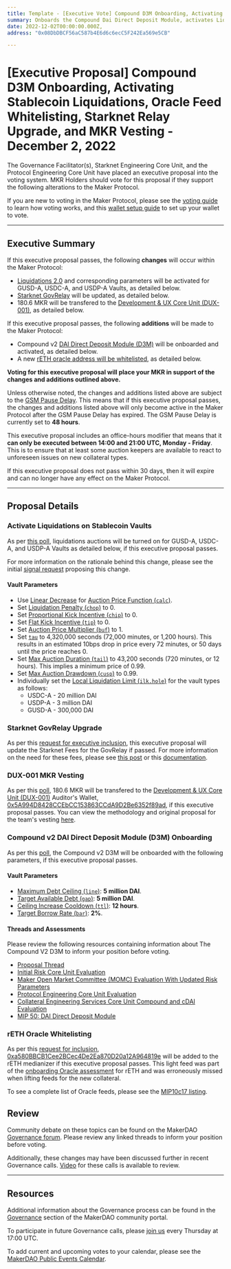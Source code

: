 ```yaml
---
title: Template - [Executive Vote] Compound D3M Onboarding, Activating Stablecoin Liquidations, Oracle Feed Whitelisting, Starknet Relay Upgrade, and MKR Vesting - December 2, 2022
summary: Onboards the Compound Dai Direct Deposit Module, activates Liquidations 2.0 for GUSD, USDC, and USDP vaults, whitelists rETH oracle, updates Starknet Fee Relay, and transfers MKR vesting for DUX-001.
date: 2022-12-02T00:00:00.000Z, 
address: "0x08DbDBCF56aC587b4E6d6c6ecC5F242Ea569e5CB"

---
```

# [Executive Proposal] Compound D3M Onboarding, Activating Stablecoin Liquidations, Oracle Feed Whitelisting, Starknet Relay Upgrade, and MKR Vesting - December 2, 2022

The Governance Facilitator(s), Starknet Engineering Core Unit, and the Protocol Engineering Core Unit have placed an executive proposal into the voting system. MKR Holders should vote for this proposal if they support the following alterations to the Maker Protocol.

If you are new to voting in the Maker Protocol, please see the [voting guide](https://community-development.makerdao.com/en/learn/governance/how-voting-works/) to learn how voting works, and this [wallet setup guide](https://community-development.makerdao.com/en/learn/governance/voting-setup/) to set up your wallet to vote.

---

## Executive Summary

If this executive proposal passes, the following **changes** will occur within the Maker Protocol:
- [Liquidations 2.0](https://docs.makerdao.com/smart-contract-modules/dog-and-clipper-detailed-documentation) and corresponding parameters will be activated for GUSD-A, USDC-A, and USDP-A Vaults, as detailed below. 
- [Starknet GovRelay](https://forum.makerdao.com/t/starknet-changes-for-executive-spell-on-the-week-of-2022-11-29/18818) will be updated, as detailed below.
- 180.6 MKR will be transfered to the [Development & UX Core Unit (DUX-001)](https://mips.makerdao.com/mips/details/MIP39c2SP18), as detailed below. 

If this executive proposal passes, the following **additions** will be made to the Maker Protocol:
- Compound v2 [DAI Direct Deposit Module (D3M)](https://manual.makerdao.com/module-index/module-dai-direct-deposit) will be onboarded and activated, as detailed below. 
- A new [rETH oracle address will be whitelisted](https://forum.makerdao.com/t/whitelist-light-feed-for-reth-oracle/18908), as detailed below.

**Voting for this executive proposal will place your MKR in support of the changes and additions outlined above.**

Unless otherwise noted, the changes and additions listed above are subject to the [GSM Pause Delay](https://manual.makerdao.com/parameter-index/core/param-gsm-pause-delay). This means that if this executive proposal passes, the changes and additions listed above will only become active in the Maker Protocol after the GSM Pause Delay has expired. The GSM Pause Delay is currently set to **48 hours**.

This executive proposal includes an office-hours modifier that means that it **can only be executed between 14:00 and 21:00 UTC, Monday - Friday**. This is to ensure that at least some auction keepers are available to react to unforeseen issues on new collateral types.

If this executive proposal does not pass within 30 days, then it will expire and can no longer have any effect on the Maker Protocol.

---

## Proposal Details

### Activate Liquidations on Stablecoin Vaults

As per [this poll](https://vote.makerdao.com/polling/QmZbsHqu), liquidations auctions will be turned on for GUSD-A, USDC-A, and USDP-A Vaults as detailed below, if this executive proposal passes.

For more information on the rationale behind this change, please see the initial [signal request](https://forum.makerdao.com/t/signal-request-clear-vaults-bad-debt-in-the-makerdao-protocol/18376) proposing this change.

#### Vault Parameters

* Use [Linear Decrease](https://manual.makerdao.com/parameter-index/collateral-auction/param-auction-price-function#linear-decrease) for [Auction Price Function (`calc`)](https://manual.makerdao.com/parameter-index/collateral-auction/param-auction-price-function).
* Set [Liquidation Penalty (`chop`)](https://manual.makerdao.com/parameter-index/vault-risk/param-liquidation-penalty) to 0.
* Set [Proportional Kick Incentive (`chip`)](https://manual.makerdao.com/parameter-index/collateral-auction/param-proportional-kick-incentive) to 0.
* Set [Flat Kick Incentive (`tip`)](https://manual.makerdao.com/parameter-index/collateral-auction/param-flat-kick-incentive) to 0.
* Set [Auction Price Multiplier (`buf`)](https://manual.makerdao.com/parameter-index/collateral-auction/param-auction-price-multiplier) to 1.
* Set [`tau`](https://manual.makerdao.com/parameter-index/collateral-auction/param-auction-price-function#tau) to 4,320,000 seconds (72,000 minutes, or 1,200 hours). This results in an estimated 10bps drop in price every 72 minutes, or 50 days until the price reaches 0.
* Set [Max Auction Duration (`tail`)](https://manual.makerdao.com/parameter-index/collateral-auction/param-max-auction-duration) to 43,200 seconds (720 minutes, or 12 hours). This implies a minimum price of 0.99.
* Set [Max Auction Drawdown (`cusp`)](https://manual.makerdao.com/parameter-index/collateral-auction/param-max-auction-drawdown) to 0.99. 
* Individually set the [Local Liquidation Limit (`ilk.hole`)](https://manual.makerdao.com/parameter-index/collateral-auction/param-local-liquidation-limit) for the vault types as follows:
  *  USDC-A - 20 million DAI
  *  USDP-A - 3 million DAI 
  *  GUSD-A - 300,000 DAI

### Starknet GovRelay Upgrade 

As per this [request for executive inclusion](https://forum.makerdao.com/t/starknet-changes-for-executive-spell-on-the-week-of-2022-11-29/18818), this executive proposal will update the Starknet Fees for the GovRelay if passed. For more information on the need for these fees, please see [this post](https://forum.makerdao.com/t/starknet-changes-for-2022-10-26-executive-spell/18468) or this [documentation](https://docs.starknet.io/documentation/architecture_and_concepts/L1-L2_Communication/messaging-mechanism/#l1-l2_message_fees).

### DUX-001 MKR Vesting

As per this [poll](https://vote.makerdao.com/polling/QmSYLL9K#vote-breakdown), 180.6 MKR will be transfered to the [Development & UX Core Unit (DUX-001)](https://mips.makerdao.com/mips/details/MIP39c2SP18) Auditor's Wallet, [0x5A994D8428CCEbCC153863CCdA9D2Be6352f89ad](https://etherscan.io/address/0x5a994d8428ccebcc153863ccda9d2be6352f89ad), if this executive proposal passes. You can view the methodology and original proposal for the team's vesting [here](https://mips.makerdao.com/mips/details/MIP40c3SP27).

### Compound v2 DAI Direct Deposit Module (D3M) Onboarding

As per this [poll](https://vote.makerdao.com/polling/QmWYfgY2#vote-breakdown), the Compound v2 D3M will be onboarded with the following parameters, if this executive proposal passes. 

#### Vault Parameters

* [Maximum Debt Ceiling (`line`)](https://manual.makerdao.com/module-index/module-dciam#maximum-debt-ceiling-line): **5 million DAI**.
* [Target Available Debt (`gap`)](https://manual.makerdao.com/module-index/module-dciam#target-available-debt-gap): **5 million DAI**.
* [Ceiling Increase Cooldown (`ttl`)](https://manual.makerdao.com/module-index/module-dciam#ceiling-increase-cooldown-ttl): **12 hours**.
* [Target Borrow Rate (`bar`)](https://manual.makerdao.com/module-index/module-dai-direct-deposit#target-borrow-rate-bar): **2%**.

#### Threads and Assessments 

Please review the following resources containing information about The Compound V2 D3M to inform your position before voting.
* [Proposal Thread](https://forum.makerdao.com/t/signal-request-should-maker-prioritize-onboarding-a-compound-d3m/11997)
* [Initial Risk Core Unit Evaluation](https://forum.makerdao.com/t/compound-d3m-risk-assessment/12580)
* [Maker Open Market Committee (MOMC) Evaluation With Updated Risk Parameters](https://forum.makerdao.com/t/parameter-changes-proposal-ppg-omc-001-28-october-2022/18564)
* [Protocol Engineering Core Unit Evaluation](https://forum.makerdao.com/t/direct-compoundv2-dai-direct-deposit-module-technical-assessment/17307)
* [Collateral Engineering Services Core Unit Compound and cDAI Evaluation](https://forum.makerdao.com/t/compound-d3m-compound-protocol-cdai-erc20-token-ces-domain-team-assessment/14993)
* [MIP 50: DAI Direct Deposit Module](https://mips.makerdao.com/mips/details/MIP50)

### rETH Oracle Whitelisting

As per this [request for inclusion](https://forum.makerdao.com/t/whitelist-light-feed-for-reth-oracle/18908), [0xa580BBCB1Cee2BCec4De2Ea870D20a12A964819e](https://etherscan.io/address/0xa580BBCB1Cee2BCec4De2Ea870D20a12A964819e) will be added to the rETH medianizer if this executive proposal passes. This light feed was part of the [onboarding Oracle assessment](https://forum.makerdao.com/t/mip10c3-sp22-proposal-reth-oracle-collateral-onboarding-oracle-assessment/15564) for rETH and was erroneously missed when lifting feeds for the new collateral. 

To see a complete list of Oracle feeds, please see the [MIP10c17 listing](https://mips.makerdao.com/mips/details/MIP10c17SP#specification).
 
## Review

Community debate on these topics can be found on the MakerDAO [Governance forum](https://forum.makerdao.com/). Please review any linked threads to inform your position before voting.

Additionally, these changes may have been discussed further in recent Governance calls. [Video](https://www.youtube.com/playlist?list=PLLzkWCj8ywWNq5-90-Id6VPSsrk4OWVan) for these calls is available to review.

---

## Resources

Additional information about the Governance process can be found in the [Governance](https://community-development.makerdao.com/en/learn/governance) section of the MakerDAO community portal.

To participate in future Governance calls, please [join us](https://github.com/makerdao/community/tree/master/governance/governance-and-risk-meetings) every Thursday at 17:00 UTC.

To add current and upcoming votes to your calendar, please see the [MakerDAO Public Events Calendar](https://calendar.google.com/calendar/embed?src=makerdao.com_3efhm2ghipksegl009ktniomdk%40group.calendar.google.com&ctz=UTC&mode=week&showCalendars=0&showPrint=0).
